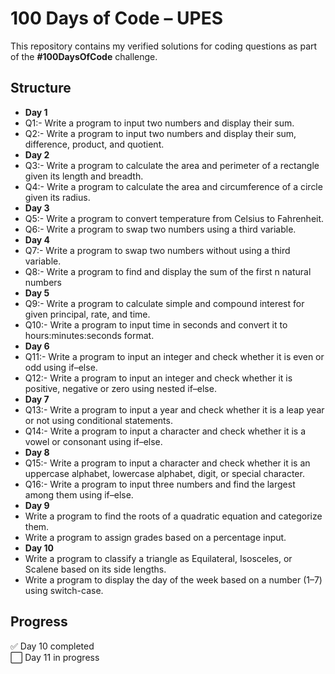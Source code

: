 # 100 Days of Code – UPES

This repository contains my verified solutions for coding questions as part of the **#100DaysOfCode** challenge.

## Structure
- **Day 1**
- Q1:- Write a program to input two numbers and display their sum.
- Q2:- Write a program to input two numbers and display their sum, difference, product, and quotient.
- **Day 2**
- Q3:- Write a program to calculate the area and perimeter of a rectangle given its length and breadth.
- Q4:- Write a program to calculate the area and circumference of a circle given its radius.
- **Day 3**
- Q5:- Write a program to convert temperature from Celsius to Fahrenheit.
- Q6:- Write a program to swap two numbers using a third variable.
- **Day 4**
- Q7:- Write a program to swap two numbers without using a third variable.
- Q8:- Write a program to find and display the sum of the first n natural numbers
- **Day 5**
- Q9:- Write a program to calculate simple and compound interest for given principal, rate, and time.
- Q10:- Write a program to input time in seconds and convert it to hours:minutes:seconds format.
- **Day 6**
- Q11:- Write a program to input an integer and check whether it is even or odd using if–else.
- Q12:- Write a program to input an integer and check whether it is positive, negative or zero using nested if–else.
- **Day 7**
- Q13:- Write a program to input a year and check whether it is a leap year or not using conditional statements.
- Q14:- Write a program to input a character and check whether it is a vowel or consonant using if–else.
- **Day 8**
- Q15:- Write a program to input a character and check whether it is an uppercase alphabet, lowercase alphabet, digit, or special character.
- Q16:- Write a program to input three numbers and find the largest among them using if–else.
- **Day 9**
- Write a program to find the roots of a quadratic equation and categorize them.
- Write a program to assign grades based on a percentage input.
- **Day 10**
- Write a program to classify a triangle as Equilateral, Isosceles, or Scalene based on its side lengths.
- Write a program to display the day of the week based on a number (1–7) using switch-case.
         

## Progress
✅ Day 10 completed  
⬜ Day 11 in progress  
